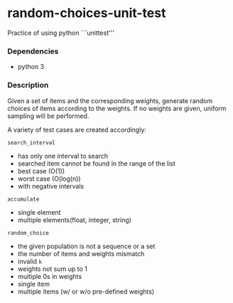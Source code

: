 # random-choices-unit-test
Practice of using python ```unittest'''

### Dependencies
* python 3

### Description
Given a set of items and the corresponding weights, generate random choices of items according to the weights. If no weights are given, uniform sampling will be performed.

A variety of test cases are created accordingly:

```search_interval```
  * has only one interval to search
  * searched item cannot be found in the range of the list
  * best case (O(1))
  * worst case (O(log(n))
  * with negative intervals
  
```accumulate```
  * single element
  * multiple elements(float, integer, string)

```random_choice```
  * the given population is not a sequence or a set
  * the number of items and weights mismatch
  * invalid ```k```
  * weights not sum up to 1
  * multiple 0s in weights
  * single item
  * multiple items (w/ or w/o pre-defined weights)
